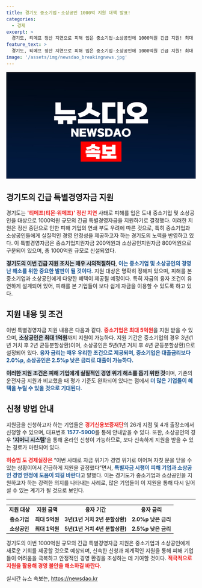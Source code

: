 ```yaml
---
title: 경기도 중소기업‧소상공인 1000억 지원 대책 발표!
categories:
  - 경제
excerpt: >
  경기도, 티메프 정산 지연으로 피해 입은 중소기업·소상공인에 1000억원 긴급 지원! 최대 5억원 대출로 경영 안정 돕는다. 신청 방법은 간편 온라인 시스템으로, 활발한 지원이 기대된다.
feature_text: >
  경기도, 티메프 정산 지연으로 피해 입은 중소기업·소상공인에 1000억원 긴급 지원! 최대 5억원 대출로 경영 안정 돕는다. 신청 방법은 간편 온라인 시스템으로, 활발한 지원이 기대된다.
image: '/assets/img/newsdao_breakingnews.jpg'
---
```


<p><img src="/assets/img/newsdao_breakingnews.jpg" alt="ontimetimes 속보" /></p>

<h2 data-ke-size="size26">경기도의 긴급 특별경영자금 지원</h2>

<p data-ke-size="size16">경기도는 <b><span style="color: #ee2323;">'티메프(티몬·위메프)' 정산 지연</span></b> 사태로 피해를 입은 도내 중소기업 및 소상공인을 대상으로 1000억원 규모의 긴급 특별경영자금을 지원하기로 결정했다. 이러한 지원은 정산 중단으로 인한 피해 기업의 연쇄 부도 우려에 따른 것으로, 특히 중소기업과 소상공인들에게 실질적인 경영 안정성을 제공하고자 하는 경기도의 노력을 반영하고 있다. 이 특별경영자금은 중소기업지원자금 200억원과 소상공인지원자금 800억원으로 구분되어 있으며, 총 1000억원 규모로 신설되었다.</p>

<p data-ke-size="size16"><b><span style="background-color: #21538527;">경기도의 이번 긴급 지원 조치는 매우 시의적절하다</span></b>, <b><span style="color: #1a5490;">이는 중소기업 및 소상공인의 경영난 해소를 위한 중요한 발판이 될 것이다.</span></b> 지원 대상은 명확히 정해져 있으며, 피해를 본 중소기업과 소상공인에게 다양한 혜택이 제공될 예정이다. 특히 자금의 융자 조건이 유연하게 설계되어 있어, 피해를 본 기업들이 보다 쉽게 자금을 이용할 수 있도록 하고 있다.</p>

<h2 data-ke-size="size26">지원 내용 및 조건</h2>

<p data-ke-size="size16">이번 특별경영자금 지원 내용은 다음과 같다. <b><span style="color: #ee2323;">중소기업은 최대 5억원</span></b>을 지원 받을 수 있으며, <b><span style="background-color: #21538527;">소상공인은 최대 1억원</span></b>까지 지원이 가능하다. 지원 기간은 중소기업의 경우 3년(1년 거치 후 2년 균등분할상환)이며, 소상공인은 5년(1년 거치 후 4년 균등분할상환)으로 설정되어 있다. <b><span style="color: #1a5490;">융자 금리는 매우 유리한 조건으로 제공되며, 중소기업은 대출금리보다 2.0%p, 소상공인은 2.5%p 낮은 금리로 대출이 가능하다.</span></b></p>

<p data-ke-size="size16"><b><span style="background-color: #21538527;">이러한 지원 조건은 피해 기업에게 실질적인 경영 위기 해소를 돕기 위한 것</span></b>이며, 기존의 운전자금 지원과 비교했을 때 평가 기준도 완화되어 있다는 점에서 <b><span style="color: #1a5490;">더 많은 기업들이 혜택을 누릴 수 있을 것으로 기대된다.</span></b></p>

<h2 data-ke-size="size26">신청 방법 안내</h2>

<p data-ke-size="size16">지원금을 신청하고자 하는 기업들은 <b><span style="color: #ee2323;">경기신용보증재단</span></b>의 26개 지점 및 4개 출장소에서 신청할 수 있으며, 대표번호 <b><span style="color: #1a5490;">1577-5900</span></b>를 통해 안내받을 수 있다. 또한, 소상공인의 경우 <b><span style="background-color: #21538527;">'지머니 시스템'</span></b>을 통해 온라인 신청이 가능하므로, 보다 신속하게 지원을 받을 수 있는 경로가 마련되어 있다.</p>

<p data-ke-size="size16"><b><span style="color: #ee2323;">허승범 도 경제실장은</span></b> “이번 사태로 자금 위기가 경영 위기로 이어져 자칫 문을 닫을 수 있는 상황이어서 긴급하게 지원을 결정했다”면서, <b><span style="color: #1a5490;">특별자금 시행이 피해 기업과 소상공인 경영 안정에 도움이 되길 바란다</span></b>고 말했다. 이는 경기도가 중소기업과 소상공인을 지원하고자 하는 강력한 의지를 나타내는 사례로, 많은 기업들이 이 지원을 통해 다시 일어설 수 있는 계기가 될 것으로 보인다.</p>

<hr>

<table>
    <tr>
        <td style="text-align: center; height: 17px;"><b>지원 대상</b></td>
        <td style="text-align: center; height: 17px;"><b>지원 금액</b></td>
        <td style="text-align: center; height: 17px;"><b>융자 기간</b></td>
        <td style="text-align: center; height: 17px;"><b>융자 금리</b></td>
    </tr>
    <tr>
        <td style="text-align: center; height: 17px;"><b>중소기업</b></td>
        <td style="text-align: center; height: 17px;"><b>최대 5억원</b></td>
        <td style="text-align: center; height: 17px;"><b>3년(1년 거치 2년 분할상환)</b></td>
        <td style="text-align: center; height: 17px;"><b>2.0%p 낮은 금리</b></td>
    </tr>
    <tr>
        <td style="text-align: center; height: 17px;"><b>소상공인</b></td>
        <td style="text-align: center; height: 17px;"><b>최대 1억원</b></td>
        <td style="text-align: center; height: 17px;"><b>5년(1년 거치 4년 분할상환)</b></td>
        <td style="text-align: center; height: 17px;"><b>2.5%p 낮은 금리</b></td>
    </tr>
</table>

<p data-ke-size="size16">경기도의 이번 1000억원 규모의 긴급 특별경영자금 지원은 중소기업과 소상공인에게 새로운 기회를 제공할 것으로 예상되며, 신속한 신청과 체계적인 지원을 통해 피해 기업들이 어려움을 극복하고 안정적인 경영 환경을 조성하는 데 기여할 것이다. <b><span style="color: #ee2323;">적극적으로 지원을 활용해 경영 불안을 해소하길 바란다.</span></b></p>
실시간 뉴스 속보는, <a href="https://newsdao.kr" rel="dofollow">https://newsdao.kr</a>


